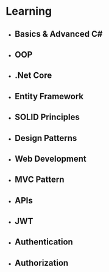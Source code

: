 <h1>Learning</h1>
<ul>
<li><h2>Basics & Advanced C#</h2></li>
<li><h2>OOP</h2></li>
<li><h2>.Net Core</h2></li>
<li><h2>Entity Framework</h2></li>
<li><h2>SOLID Principles</h2></li>
<li><h2>Design Patterns</h2></li>
<li><h2>Web Development</h2></li>
<li><h2>MVC Pattern</h2></li>
<li><h2>APIs</h2></li>
<li><h2>JWT</h2></li>
<li><h2>Authentication</h2></li>
<li><h2>Authorization</h2></li>
</ul>
